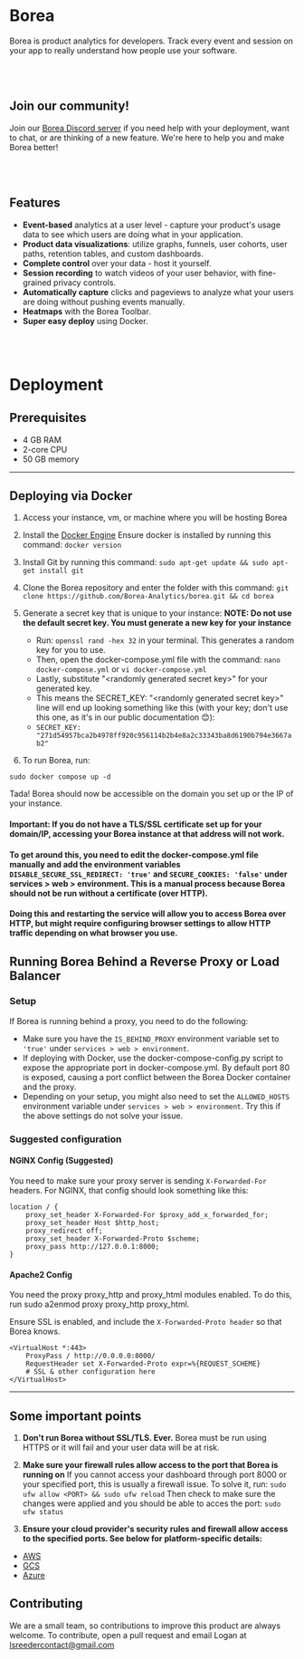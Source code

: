 # Borea
Borea is product analytics for developers. Track every event and session on your app to really understand how people use your software. 

<br /><br />

## Join our community!

Join our [Borea Discord server](https://discord.gg/RNueFbmGnM) if you need help with your deployment, want to chat, or are thinking of a new feature. We're here to help you and make Borea better!

<br /><br />

## Features

- **Event-based** analytics at a user level - capture your product's usage data to see which users are doing what in your application.
- **Product data visualizations**: utilize graphs, funnels, user cohorts, user paths, retention tables, and  custom dashboards.
- **Complete control** over your data - host it yourself.
- **Session recording** to watch videos of your user behavior, with fine-grained privacy controls.
- **Automatically capture** clicks and pageviews to analyze what your users are doing without pushing events manually.
- **Heatmaps** with the Borea Toolbar.
- **Super easy deploy** using Docker.

<br /><br />

# Deployment

## Prerequisites
- 4 GB RAM
- 2-core CPU
- 50 GB memory

---

## Deploying via Docker

1. Access your instance, vm, or machine where you will be hosting Borea

2. Install the [Docker Engine](https://docs.docker.com/engine/install/)
Ensure docker is installed by running this command:
`docker version`

3. Install Git by running this command:
`sudo apt-get update && sudo apt-get install git`

4. Clone the Borea repository and enter the folder with this command:
`git clone https://github.com/Borea-Analytics/borea.git && cd borea`

5. Generate a secret key that is unique to your instance:
**NOTE: Do not use the default secret key. You must generate a new key for your instance**
	- Run: `openssl rand -hex 32` in your terminal. This generates a random key for you to use.
	- Then, open the docker-compose.yml file with the command: `nano docker-compose.yml` or `vi docker-compose.yml`
	- Lastly, substitute "\<randomly generated secret key\>" for your generated key.
	- This means the SECRET_KEY: "\<randomly generated secret key\>" line will end up looking something like this (with your key; don't use this one, as it's in our public documentation 😊):
	- `SECRET_KEY: "271d54957bca2b4978ff920c956114b2b4e8a2c33343ba8d6190b794e3667ab2"`

6. To run Borea, run:

`sudo docker compose up -d`

Tada! Borea should now be accessible on the domain you set up or the IP of your instance.

#### Important: If you do not have a TLS/SSL certificate set up for your domain/IP, accessing your Borea instance at that address will not work. 
#### To get around this, you need to edit the docker-compose.yml file manually and add the environment variables `DISABLE_SECURE_SSL_REDIRECT: 'true'` and `SECURE_COOKIES: 'false'` under services > web > environment. This is a manual process because Borea should not be run without a certificate (over HTTP). 
#### Doing this and restarting the service will allow you to access Borea over HTTP, but might require configuring browser settings to allow HTTP traffic depending on what browser you use.

## Running Borea Behind a Reverse Proxy or Load Balancer

### Setup

If Borea is running behind a proxy, you need to do the following:

- Make sure you have the `IS_BEHIND_PROXY` environment variable set to `'true'` under `services > web > environment`.
- If deploying with Docker, use the docker-compose-config.py script to expose the appropriate port in docker-compose.yml. By default port 80 is exposed, causing a port conflict between the Borea Docker container and the proxy.
- Depending on your setup, you might also need to set the `ALLOWED_HOSTS` environment variable under `services > web > environment`. Try this if the above settings do not solve your issue.

### Suggested configuration

#### NGINX Config (Suggested)

You need to make sure your proxy server is sending `X-Forwarded-For` headers. For NGINX, that config should look something like this:
```
location / {
    proxy_set_header X-Forwarded-For $proxy_add_x_forwarded_for;
    proxy_set_header Host $http_host;
    proxy_redirect off;
    proxy_set_header X-Forwarded-Proto $scheme;
    proxy_pass http://127.0.0.1:8000;
}
```
#### Apache2 Config

You need the proxy proxy_http and proxy_html modules enabled. To do this, run sudo a2enmod proxy proxy_http proxy_html.

Ensure SSL is enabled, and include the `X-Forwarded-Proto header` so that Borea knows.

```
<VirtualHost *:443>
	ProxyPass / http://0.0.0.0:8000/
    RequestHeader set X-Forwarded-Proto expr=%{REQUEST_SCHEME}
    # SSL & other configuration here
</VirtualHost>
```

---

## Some important points
1. **Don't run Borea without SSL/TLS. Ever.**
Borea must be run using HTTPS or it will fail and your user data will be at risk. 

2. **Make sure your firewall rules allow access to the port that Borea is running on**
If you cannot access your dashboard through port 8000 or your specified port, this is usually a firewall issue. To solve it, run:
`sudo ufw allow <PORT> && sudo ufw reload`
Then check to make sure the changes were applied and you should be able to acces the port:
`sudo ufw status`
3. **Ensure your cloud provider's security rules and firewall allow access to the specified ports. See below for platform-specific details:**
- [AWS](https://repost.aws/knowledge-center/connect-http-https-ec2)
- [GCS](https://cloud.google.com/firewall/docs/firewalls)
- [Azure](https://learn.microsoft.com/en-us/azure/virtual-network/tutorial-filter-network-traffic?tabs=portal)

## Contributing

We are a small team, so contributions to improve this product are always welcome. To contribute, open a pull request and email Logan at lsreedercontact@gmail.com
